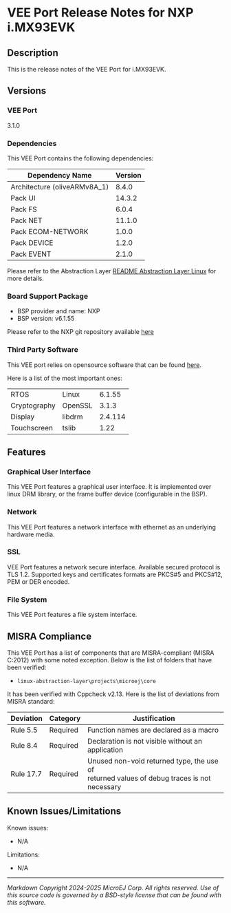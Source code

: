 # VEE Port Release Notes for NXP i.MX93EVK

## Description

This is the release notes of the VEE Port for i.MX93EVK.

## Versions

### VEE Port

3.1.0

### Dependencies

This VEE Port contains the following dependencies:

| Dependency Name              | Version |
|------------------------------|---------|
| Architecture (oliveARMv8A_1) | 8.4.0   |
| Pack UI                      | 14.3.2  |
| Pack FS                      | 6.0.4   |
| Pack NET                     | 11.1.0  |
| Pack ECOM-NETWORK            | 1.0.0   |
| Pack DEVICE                  | 1.2.0   |
| Pack EVENT                   | 2.1.0   |
   
Please refer to the Abstraction Layer [README Abstraction Layer Linux](https://github.com/MicroEJ/AbstractionLayer-Linux/blob/master/README.md) for more details.

### Board Support Package

- BSP provider and name: NXP
- BSP version: v6.1.55

Please refer to the NXP git repository available [here](https://github.com/nxp-imx/meta-imx)

### Third Party Software

This VEE port relies on opensource software that can be found [here](https://github.com/nxp-imx/meta-imx).

Here is a list of the most important ones:

|              |         |         |
|--------------|---------|---------|
| RTOS         | Linux   | 6.1.55  |
| Cryptography | OpenSSL | 3.1.3   |
| Display      | libdrm  | 2.4.114 |
| Touchscreen  | tslib   | 1.22    |

## Features

### Graphical User Interface

This VEE Port features a graphical user interface.
It is implemented over linux DRM library, or the frame buffer device (configurable in the BSP).

### Network

This VEE Port features a network interface with ethernet as an
underlying hardware media.

### SSL

VEE Port features a network secure interface. Available
secured protocol is TLS 1.2. Supported keys and
certificates formats are PKCS#5 and PKCS#12, PEM or DER encoded.

### File System

This VEE Port features a file system interface.

## MISRA Compliance

This VEE Port has a list of components that are MISRA-compliant (MISRA C:2012) with some noted exception.
Below is the list of folders that have been verified:

- `linux-abstraction-layer\projects\microej\core`

It has been verified with Cppcheck v2.13. Here is the list of deviations from MISRA standard:

| Deviation | Category | Justification                                                                                  |
|-----------|----------|------------------------------------------------------------------------------------------------|
| Rule 5.5  | Required | Function names are declared as a macro                                                         |
| Rule 8.4  | Required | Declaration is not visible without an application                                              |
| Rule 17.7 | Required | Unused non-void returned type, the use of<br/>returned values of debug traces is not necessary |


## Known Issues/Limitations

Known issues:

- N/A

Limitations:

- N/A

---
_Markdown_
_Copyright 2024-2025 MicroEJ Corp. All rights reserved._
_Use of this source code is governed by a BSD-style license that can be found with this software._
